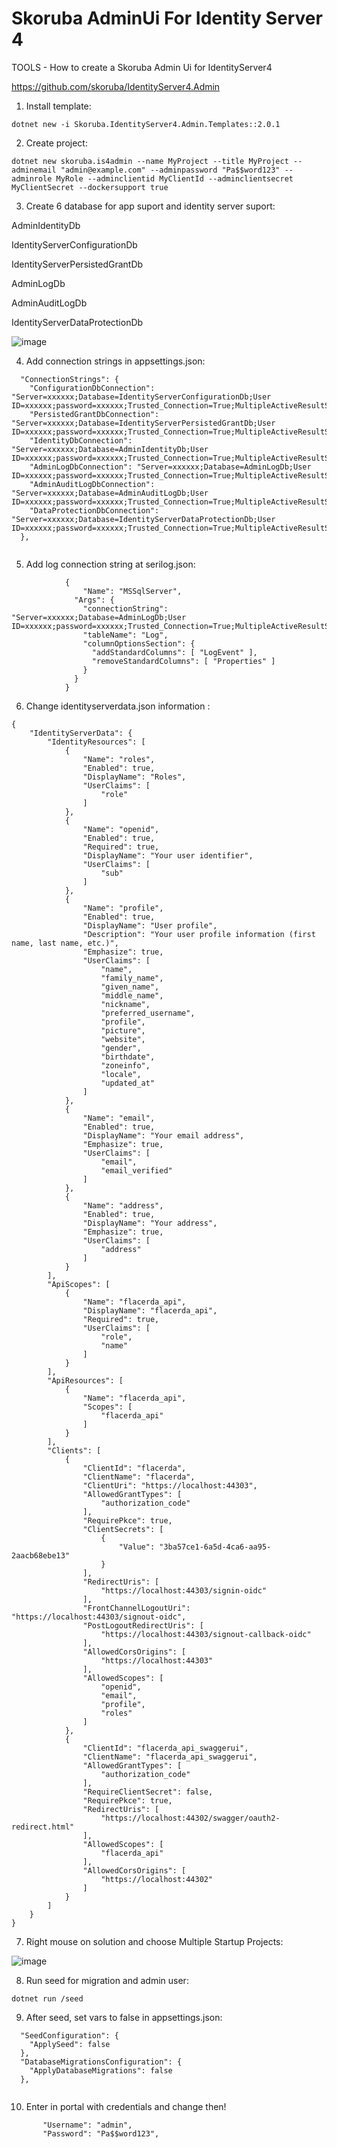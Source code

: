# Skoruba AdminUi For Identity Server 4

TOOLS - How to create a Skoruba Admin Ui for IdentityServer4


https://github.com/skoruba/IdentityServer4.Admin



1. Install template:


```
dotnet new -i Skoruba.IdentityServer4.Admin.Templates::2.0.1
```

2. Create project:

```
dotnet new skoruba.is4admin --name MyProject --title MyProject --adminemail "admin@example.com" --adminpassword "Pa$$word123" --adminrole MyRole --adminclientid MyClientId --adminclientsecret MyClientSecret --dockersupport true

```

3. Create 6 database for app suport and identity server suport:


AdminIdentityDb

IdentityServerConfigurationDb

IdentityServerPersistedGrantDb

AdminLogDb

AdminAuditLogDb

IdentityServerDataProtectionDb



![image](https://user-images.githubusercontent.com/6674269/116256020-b598e400-a76a-11eb-8d66-7798441fc79f.png)

4. Add connection strings in appsettings.json:



```
  "ConnectionStrings": {
    "ConfigurationDbConnection": "Server=xxxxxx;Database=IdentityServerConfigurationDb;User ID=xxxxxx;password=xxxxxx;Trusted_Connection=True;MultipleActiveResultSets=true",
    "PersistedGrantDbConnection": "Server=xxxxxx;Database=IdentityServerPersistedGrantDb;User ID=xxxxxx;password=xxxxxx;Trusted_Connection=True;MultipleActiveResultSets=true",
    "IdentityDbConnection": "Server=xxxxxx;Database=AdminIdentityDb;User ID=xxxxxx;password=xxxxxx;Trusted_Connection=True;MultipleActiveResultSets=true",
    "AdminLogDbConnection": "Server=xxxxxx;Database=AdminLogDb;User ID=xxxxxx;password=xxxxxx;Trusted_Connection=True;MultipleActiveResultSets=true",
    "AdminAuditLogDbConnection": "Server=xxxxxx;Database=AdminAuditLogDb;User ID=xxxxxx;password=xxxxxx;Trusted_Connection=True;MultipleActiveResultSets=true",
    "DataProtectionDbConnection": "Server=xxxxxx;Database=IdentityServerDataProtectionDb;User ID=xxxxxx;password=xxxxxx;Trusted_Connection=True;MultipleActiveResultSets=true"
  },


```

5. Add log connection string at serilog.json:


```
            {
                "Name": "MSSqlServer",
              "Args": {
                "connectionString": "Server=xxxxxx;Database=AdminLogDb;User ID=xxxxxx;password=xxxxxx;Trusted_Connection=True;MultipleActiveResultSets=true",
                "tableName": "Log",
                "columnOptionsSection": {
                  "addStandardColumns": [ "LogEvent" ],
                  "removeStandardColumns": [ "Properties" ]
                }
              }
            }

```

6. Change identityserverdata.json information :

```
{
    "IdentityServerData": {
        "IdentityResources": [
            {
                "Name": "roles",
                "Enabled": true,
                "DisplayName": "Roles",
                "UserClaims": [
                    "role"
                ]
            },
            {
                "Name": "openid",
                "Enabled": true,
                "Required": true,
                "DisplayName": "Your user identifier",
                "UserClaims": [
                    "sub"
                ]
            },
            {
                "Name": "profile",
                "Enabled": true,
                "DisplayName": "User profile",
                "Description": "Your user profile information (first name, last name, etc.)",
                "Emphasize": true,
                "UserClaims": [
                    "name",
                    "family_name",
                    "given_name",
                    "middle_name",
                    "nickname",
                    "preferred_username",
                    "profile",
                    "picture",
                    "website",
                    "gender",
                    "birthdate",
                    "zoneinfo",
                    "locale",
                    "updated_at"
                ]
            },
            {
                "Name": "email",
                "Enabled": true,
                "DisplayName": "Your email address",
                "Emphasize": true,
                "UserClaims": [
                    "email",
                    "email_verified"
                ]
            },
            {
                "Name": "address",
                "Enabled": true,
                "DisplayName": "Your address",
                "Emphasize": true,
                "UserClaims": [
                    "address"
                ]
            }
        ],
        "ApiScopes": [
            {
                "Name": "flacerda_api",
                "DisplayName": "flacerda_api",
                "Required": true,
                "UserClaims": [
                    "role",
                    "name"
                ]
            }
        ],
        "ApiResources": [
            {
                "Name": "flacerda_api",
                "Scopes": [
                    "flacerda_api"
                ]
            }
        ],
        "Clients": [
            {
                "ClientId": "flacerda",
                "ClientName": "flacerda",
                "ClientUri": "https://localhost:44303",
                "AllowedGrantTypes": [
                    "authorization_code"
                ],
                "RequirePkce": true,
                "ClientSecrets": [
                    {
                        "Value": "3ba57ce1-6a5d-4ca6-aa95-2aacb68ebe13"
                    }
                ],
                "RedirectUris": [
                    "https://localhost:44303/signin-oidc"
                ],
                "FrontChannelLogoutUri": "https://localhost:44303/signout-oidc",
                "PostLogoutRedirectUris": [
                    "https://localhost:44303/signout-callback-oidc"
                ],
                "AllowedCorsOrigins": [
                    "https://localhost:44303"
                ],
                "AllowedScopes": [
                    "openid",
                    "email",
                    "profile",
                    "roles"
                ]
            },
            {
                "ClientId": "flacerda_api_swaggerui",
                "ClientName": "flacerda_api_swaggerui",
                "AllowedGrantTypes": [
                    "authorization_code"
                ],
                "RequireClientSecret": false,
                "RequirePkce": true,
                "RedirectUris": [
                    "https://localhost:44302/swagger/oauth2-redirect.html"
                ],
                "AllowedScopes": [
                    "flacerda_api"
                ],
                "AllowedCorsOrigins": [
                    "https://localhost:44302"
                ]
            }
        ]
    }
}
```

7. Right mouse on solution and choose Multiple Startup Projects:

![image](https://user-images.githubusercontent.com/6674269/116260594-b92e6a00-a76e-11eb-876d-e67aae7ddbe5.png)


8. Run seed for migration and admin user:

```
dotnet run /seed

```

9. After seed, set vars to false in appsettings.json:

```
  "SeedConfiguration": {
    "ApplySeed": false
  },
  "DatabaseMigrationsConfiguration": {
    "ApplyDatabaseMigrations": false
  },
  
  ```
  
  10. Enter in portal with credentials and change then!

 ```
        "Username": "admin",
        "Password": "Pa$$word123",
 ```




